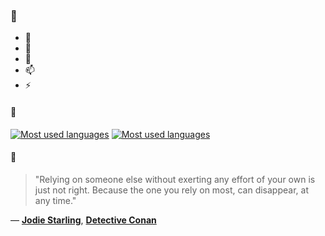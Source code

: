 ### 👋

- 🔭
- 🌱
- 💬
- 📫
- ⚡

#### 🧏

[![Most used languages](https://github-readme-stats-aynah.vercel.app/api/top-langs/?username=aynh&theme=solarized-dark&langs_count=6&layout=compact&hide_title=true)](https://github.com/anuraghazra/github-readme-stats#gh-dark-mode-only)
[![Most used languages](https://github-readme-stats-aynah.vercel.app/api/top-langs/?username=aynh&theme=solarized-light&langs_count=6&layout=compact&hide_title=true)](https://github.com/anuraghazra/github-readme-stats#gh-light-mode-only)

#### 💬

> "Relying on someone else without exerting any effort of your own is just not right. Because the one you rely on most, can disappear, at any time."

&mdash; [**Jodie Starling**](https://myanimelist.net/character.php?q=Jodie%20Starling&cat=character), [**Detective Conan**](https://myanimelist.net/search/all?q=Detective%20Conan&cat=all)
